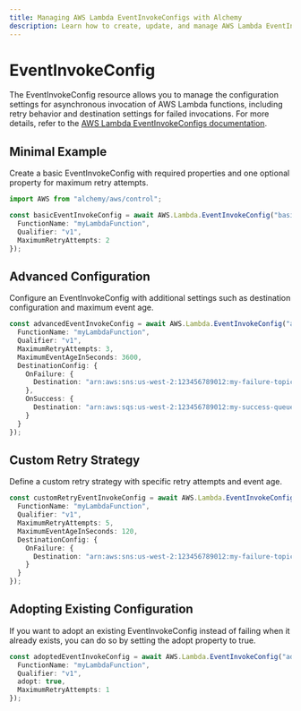 ```yaml
---
title: Managing AWS Lambda EventInvokeConfigs with Alchemy
description: Learn how to create, update, and manage AWS Lambda EventInvokeConfigs using Alchemy Cloud Control.
---
```


# EventInvokeConfig

The EventInvokeConfig resource allows you to manage the configuration settings for asynchronous invocation of AWS Lambda functions, including retry behavior and destination settings for failed invocations. For more details, refer to the [AWS Lambda EventInvokeConfigs documentation](https://docs.aws.amazon.com/lambda/latest/userguide/).

## Minimal Example

Create a basic EventInvokeConfig with required properties and one optional property for maximum retry attempts.

```ts
import AWS from "alchemy/aws/control";

const basicEventInvokeConfig = await AWS.Lambda.EventInvokeConfig("basicConfig", {
  FunctionName: "myLambdaFunction",
  Qualifier: "v1",
  MaximumRetryAttempts: 2
});
```

## Advanced Configuration

Configure an EventInvokeConfig with additional settings such as destination configuration and maximum event age.

```ts
const advancedEventInvokeConfig = await AWS.Lambda.EventInvokeConfig("advancedConfig", {
  FunctionName: "myLambdaFunction",
  Qualifier: "v1",
  MaximumRetryAttempts: 3,
  MaximumEventAgeInSeconds: 3600,
  DestinationConfig: {
    OnFailure: {
      Destination: "arn:aws:sns:us-west-2:123456789012:my-failure-topic"
    },
    OnSuccess: {
      Destination: "arn:aws:sqs:us-west-2:123456789012:my-success-queue"
    }
  }
});
```

## Custom Retry Strategy

Define a custom retry strategy with specific retry attempts and event age.

```ts
const customRetryEventInvokeConfig = await AWS.Lambda.EventInvokeConfig("customRetryConfig", {
  FunctionName: "myLambdaFunction",
  Qualifier: "v1",
  MaximumRetryAttempts: 5,
  MaximumEventAgeInSeconds: 120,
  DestinationConfig: {
    OnFailure: {
      Destination: "arn:aws:sns:us-west-2:123456789012:my-failure-topic"
    }
  }
});
```

## Adopting Existing Configuration

If you want to adopt an existing EventInvokeConfig instead of failing when it already exists, you can do so by setting the adopt property to true.

```ts
const adoptedEventInvokeConfig = await AWS.Lambda.EventInvokeConfig("adoptedConfig", {
  FunctionName: "myLambdaFunction",
  Qualifier: "v1",
  adopt: true,
  MaximumRetryAttempts: 1
});
```